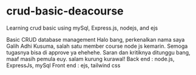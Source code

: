 # crud-basic-deacourse
Learning crud basic using mySql, Express.js, nodejs, and ejs

Basic CRUD database management
Halo bang, perkenalkan nama saya Galih Adhi Kusuma, salah satu member course node js kemarin. Semoga tugasnya bisa di approve ya ehehehe.
Saran dan kritiknya ditunggu bang, maaf masih pemula euy. salam kurung kurawal!
Back end : node.js, ExpressJs, mySql
Front end : ejs, tailwind css
